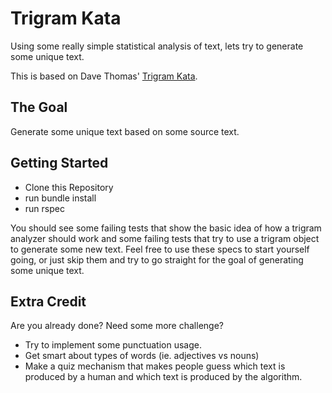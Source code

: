 # Trigram Kata
Using some really simple statistical analysis of text, lets try to generate some unique text.

This is based on Dave Thomas' [Trigram Kata](http://codekata.com/kata/kata14-tom-swift-under-the-milkwood/).

## The Goal
Generate some unique text based on some source text.

## Getting Started
* Clone this Repository
* run bundle install
* run rspec

You should see some failing tests that show the basic idea of how a trigram analyzer should work and some failing tests that try to use a trigram object to generate some new text. Feel free to use these specs to start yourself going, or just skip them and try to go straight for the goal of generating some unique text.

## Extra Credit
Are you already done? Need some more challenge?

* Try to implement some punctuation usage.
* Get smart about types of words (ie. adjectives vs nouns)
* Make a quiz mechanism that makes people guess which text is produced by a human and which text is produced by the algorithm.
